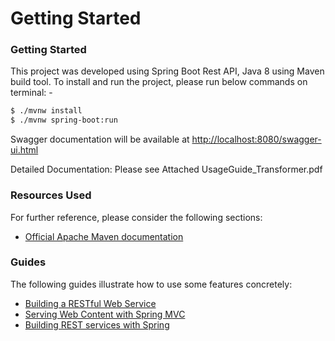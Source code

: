 # Getting Started

### Getting Started
This project was developed using Spring Boot Rest API, Java 8 using Maven build tool. To install and run the project, please run below commands on terminal: -
```sh
$ ./mvnw install
$ ./mvnw spring-boot:run
```
Swagger documentation will be available at 
[http://localhost:8080/swagger-ui.html](http://localhost:8080/swagger-ui.html)

Detailed Documentation: Please see Attached UsageGuide_Transformer.pdf

### Resources Used
For further reference, please consider the following sections:
* [Official Apache Maven documentation](https://maven.apache.org/guides/index.html)
### Guides
The following guides illustrate how to use some features concretely:

* [Building a RESTful Web Service](https://spring.io/guides/gs/rest-service/)
* [Serving Web Content with Spring MVC](https://spring.io/guides/gs/serving-web-content/)
* [Building REST services with Spring](https://spring.io/guides/tutorials/bookmarks/)

